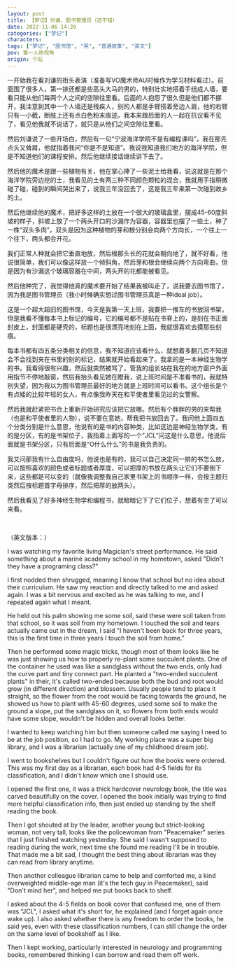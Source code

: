 ```yaml
---
layout: post
title: 【梦记】刘谦，图书管理员（还不错）
date: 2022-11-06 14:20
categories: ["梦记"]
characters: 
tags: ["梦记", "图书馆", "哭", "普通故事", "英文"]
pov: 第一人称视角
origin: 个站
---
```


一开始我在看刘谦的街头表演（准备写VO魔术师AU时候作为学习材料看过）。前面围了很多人，第一排还都是些高头大马的男的，特别壮实地搭着手组成人墙，要看只能从他们每两个人之间的空隙往里看。后面的人抱怨了很久但是他们都不挪开，我注意到其中一个人墙还是残疾人，别的人都是手臂搭着旁边人肩，他的右臂只有一小截，断肢上还有点白色粉末痕迹。我本来跟后面的人一起在抗议看不见了，看见他我就不说话了，就只是从他们之间空隙往里看。

然后刘谦说了一些开场白，然后有一句“宁波海洋学院不是有编程课吗”，我在那先点头又耸肩，他就指着我问“你是不是知道”。我说我知道我们地方的海洋学院，但是不知道他们的课程安排。然后他继续接话继续讲下去了。

然后他的魔术是跟一些植物有关，他在掌心捧了一些泥土给我看，说这就是在那个海洋学院旁边挖的土，我看见的土有两三种不同颜色颗粒的混合，我就用手指稍微碰了碰，碰到的瞬间哭出来了，说我三年没回去了，这是我三年来第一次碰到故乡的土。

然后他继续他的魔术，把好多这样的土放在一个很大的玻璃盒里，摆成45-60度斜坡的样子，斜坡上放了一个两头开口的沙漏作为容器，容器里也摆了一些土，种了一株“双头多肉”，双头是因为这种植物的芽和根分别会向两个方向长，一个往上一个往下，两头都会开花。

我们正常人种就会把它垂直地放，然后根那头长的花就会朝向地了，就不好看，他说很简单，我们可以像这样放一个倾斜角，然后芽和根会继续向两个方向弯曲，但是因为有沙漏这个玻璃容器在中间，两头开的花都能被看见。

然后他种完了，我觉得他真的魔术要开始了结果我被叫走了，说我要去图书馆了，因为我是图书管理员（我小时候确实想过图书管理员真是一种ideal job）。

这是一个超大超旧的图书馆，今天是我第一天上班，我要把一推车的书放回书架，但是我看不懂每本书上标记的编号，它的编号都不是贴在书脊上的，是刻在书正面封皮上，封面都是硬壳的，标题也是很漂亮地刻在上面，我就很喜欢去摸那些刻痕。

每本书都有四五条分类相关的信息，我不知道应该看什么，就想着多翻几页不知道会不会找到夹在书里的别的标记，结果就开始看起来了。我拿的是一本神经生物学的书，我看得很有兴趣，然后就突然被骂了，管我的组长站在我在的地方窗户外面用指节不停地敲窗，然后我抬头看见她在瞪我，说上班时间是不准看书的，我就特别失望，因为我以为图书管理员最好的地方就是上班时间可以看书。这个组长是个有点矮的比较年轻的女人，有点像我昨天在和平使者里看见过的女警察。

然后我就赶紧把书合上重新开始研究应该把它放哪。然后有个胖胖的男的来帮我（也是和平使者里的人物），说不要在意她，帮我把书放回去了。我问他上面四五个分类分别是什么意思，他说有的是书的内容种类，比如这边是神经生物学类，有的是分区，有的是书架位子，我指着上面写的一个”JCL”问这是什么意思，他说后面就是书架分区，只有后面是“O什么什么”的书是我负责的。

我又问那我有什么自由度吗，他说也是有的，我可以自己决定同一排的书怎么放，可以按照喜欢的颜色或者标题或者厚度，可以把厚的书放在两头让它们不要倒下来，这些都是可以变的（就像我调整我自己家里书架上的书顺序一样，会按主题归类然后按标题首字母排序，然后把厚的放两头）。

然后我看见了好多神经生物学和编程书，就暗暗记下了它们位子，想着有空了可以来看。

<br>

（英文版本：）

I was watching my favorite living Magician's street performance. He said something about a marine academy school in my hometown, asked "Didn't they have a programing class?"

I first nodded then shrugged, meaning I know that school but no idea about their curriculum. He saw my reaction and directly talked to me and asked again. I was a bit nervous and excited as he was talking to me, and I repeated again what I meant.

He held out his palm showing me some soil, said these were soil taken from that school, so it was soil from my hometown. I touched the soil and tears actually came out in the dream, I said "I haven't been back for three years, this is the first time in three years I touch the soil from home."

Then he performed some magic tricks, though most of them looks like he was just showing us how to properly re-plant some succulent plants. One of the container he used was like a sandglass without the two ends, only had the curve part and tiny connect part. He planted a "two-ended succulent plants" in their, it's called two-ended because both the bud and root would grow (in different direction) and blossom. Usually people tend to place it straight, so the flower from the root would be facing towards the ground, he showed us how to plant with 45-60 degrees, used some soil to make the ground a slope, put the sandglass on it, so flowers from both ends would have some slope, wouldn't be hidden and overall looks better.

I wanted to keep watching him but then someone called me saying I need to be at the job position, so I had to go. My working place was a super big library, and I was a librarian (actually one of my childhood dream job).

I went to bookshelves but I couldn't figure out how the books were ordered. This was my first day as a librarian, each book had 4-5 fields for its classification, and I didn't know which one I should use.

I opened the first one, it was a thick hardcover neurology book, the title was carved beautifully on the cover. I opened the book initially was trying to find more helpful classification info, then just ended up standing by the shelf reading the book.

Then I got shouted at by the leader, another young but strict-looking woman, not very tall, looks like the policewoman from "Peacemaker" series that I just finished watching yesterday. She said I wasn't supposed to reading during the work, next time she found me reading I'll be in trouble. That made me a bit sad, I thought the best thing about librarian was they can read from library anytime.

Then another colleague librarian came to help and comforted me, a kind overweighted middle-age man (it's the tech guy in Peacemaker), said "Don't mind her", and helped me put books back to shelf.

I asked about the 4-5 fields on book cover that confused me, one of them was "JCL", I asked what it's short for, he explained (and I forget again once wake up). I also asked whether there is any freedom to order the books, he said yes, even with these classification numbers, I can still change the order on the same level of bookshelf as I like.

Then I kept working, particularly interested in neurology and programming books, remembered thinking I can borrow and read them off work.
